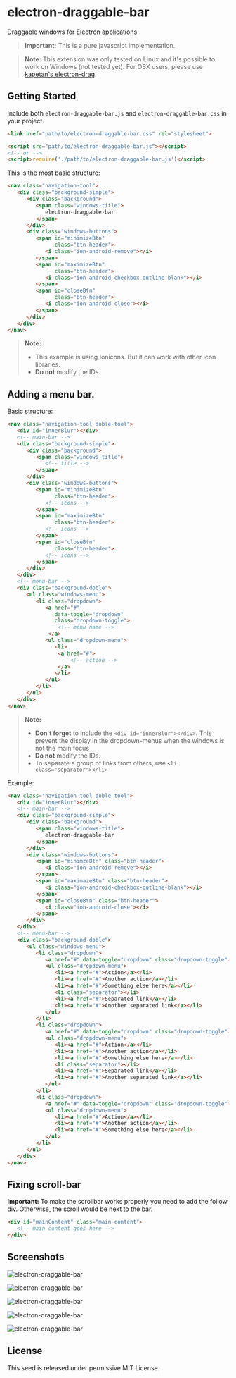 # electron-draggable-bar
Draggable windows for Electron applications

> **Important:** This is a pure javascript implementation.

> **Note:** This extension was only tested on Linux and it's possible to work on Windows (not tested yet).
            For OSX users, please use [kapetan's electron-drag](https://github.com/kapetan/electron-drag).

## Getting Started
Include both `electron-draggable-bar.js` and `electron-draggable-bar.css` in your project.
```html
<link href="path/to/electron-draggable-bar.css" rel="stylesheet">

<script src="path/to/electron-draggable-bar.js"></script>
<!-- or -->
<script>require('./path/to/electron-draggable-bar.js')</script>
```

This is the most basic structure:
```html
<nav class="navigation-tool">
   <div class="background-simple">
      <div class="background">
         <span class="windows-title">
         	electron-draggable-bar
         </span>
      </div>
      <div class="windows-buttons">
         <span id="minimizeBtn"
               class="btn-header">
            <i class="ion-android-remove"></i>
         </span>
         <span id="maximizeBtn"
               class="btn-header">
            <i class="ion-android-checkbox-outline-blank"></i>
         </span>
         <span id="closeBtn"
               class="btn-header">
            <i class="ion-android-close"></i>
         </span>
      </div>
   </div>
</nav>
```
> **Note:** 
> - This example is using Ionicons. But it can work with other icon libraries.
> - **Do not** modify the IDs.


## Adding a menu bar.

Basic structure:
```html
<nav class="navigation-tool doble-tool">
   <div id="innerBlur"></div>
   <!-- main-bar -->
   <div class="background-simple">
      <div class="background">
         <span class="windows-title">
         	<!-- title -->
         </span>
      </div>
      <div class="windows-buttons">
         <span id="minimizeBtn"
               class="btn-header">
            <!-- icons -->
         </span>
         <span id="maximizeBtn"
               class="btn-header">
            <!-- icons -->
         </span>
         <span id="closeBtn"
               class="btn-header">
            <!-- icons -->
         </span>
      </div>
   </div>
   <!-- menu-bar -->
   <div class="background-doble">
      <ul class="windows-menu">
         <li class="dropdown">
            <a href="#"
               data-toggle="dropdown"
               class="dropdown-toggle">
            	<!-- menu name -->
             </a>
            <ul class="dropdown-menu">
               <li>
               	<a href="#">
               		<!-- action -->
               	</a>
               </li>
            </ul>
         </li>
      </ul>
   </div>
</nav>
```
> **Note:** 
> - **Don't forget** to include the `<div id="innerBlur"></div>`. This prevent the display in the dropdown-menus when the windows is not the main focus
> - **Do not** modify the IDs.
> - To separate a group of links from others, use `<li class="separator"></li>`


Example:
```html
<nav class="navigation-tool doble-tool">
   <div id="innerBlur"></div>
   <!-- main-bar -->
   <div class="background-simple">
      <div class="background">
         <span class="windows-title">
         	electron-draggable-bar
         </span>
      </div>
      <div class="windows-buttons">
         <span id="minimzeBtn" class="btn-header">
            <i class="ion-android-remove"></i>
         </span>
         <span id="maximazeBtn" class="btn-header">
            <i class="ion-android-checkbox-outline-blank"></i>
         </span>
         <span id="closeBtn" class="btn-header">
            <i class="ion-android-close"></i>
         </span>
      </div>
   </div>
   <!-- menu-bar -->
   <div class="background-doble">
      <ul class="windows-menu">
         <li class="dropdown">
            <a href="#" data-toggle="dropdown" class="dropdown-toggle">First Menu</a>
            <ul class="dropdown-menu">
               <li><a href="#">Action</a></li>
               <li><a href="#">Another action</a></li>
               <li><a href="#">Something else here</a></li>
               <li class="separator"></li>
               <li><a href="#">Separated link</a></li>
               <li><a href="#">Another separated link</a></li>
            </ul>
         </li>
         <li class="dropdown">
            <a href="#" data-toggle="dropdown" class="dropdown-toggle">Second Menu</a>
            <ul class="dropdown-menu">
               <li><a href="#">Action</a></li>
               <li><a href="#">Another action</a></li>
               <li><a href="#">Something else here</a></li>
               <li class="separator"></li>
               <li><a href="#">Separated link</a></li>
               <li><a href="#">Another separated link</a></li>
            </ul>
         </li>
         <li class="dropdown">
            <a href="#" data-toggle="dropdown" class="dropdown-toggle">Menu</a>
            <ul class="dropdown-menu">
               <li><a href="#">Action</a></li>
               <li><a href="#">Another action</a></li>
               <li><a href="#">Something else here</a></li>
            </ul>
         </li>
      </ul>
   </div>
</nav>
```

## Fixing scroll-bar

**Important:** To make the scrollbar works properly you need to add the follow div. Otherwise, the scroll would be next to the bar.

```html
<div id="mainContent" class="main-content">
   <!-- main content goes here -->
</div>
```

## Screenshots

![electron-draggable-bar](../image/screen.jpg)

![electron-draggable-bar](../image/screen2.jpg)

![electron-draggable-bar](../image/screen3.jpg)

![electron-draggable-bar](../image/screen5.jpg)

![electron-draggable-bar](../image/screen6.jpg)

## License
This seed is released under permissive MIT License.